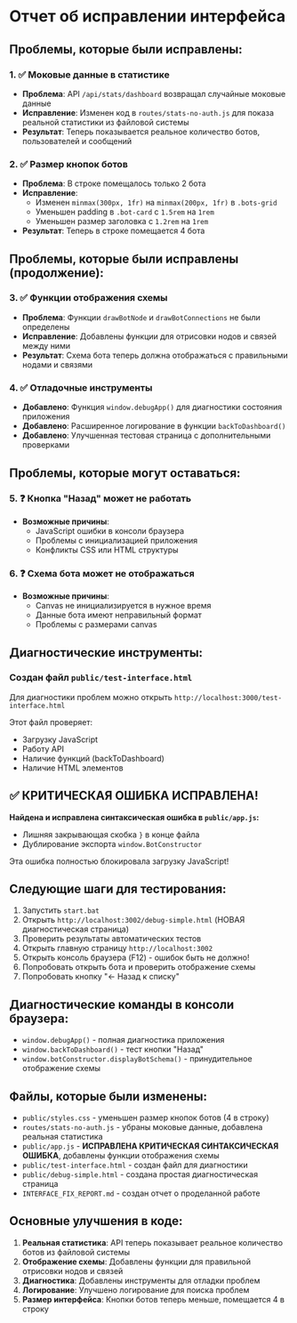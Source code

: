 # Отчет об исправлении интерфейса

## Проблемы, которые были исправлены:

### 1. ✅ Моковые данные в статистике
- **Проблема**: API `/api/stats/dashboard` возвращал случайные моковые данные
- **Исправление**: Изменен код в `routes/stats-no-auth.js` для показа реальной статистики из файловой системы
- **Результат**: Теперь показывается реальное количество ботов, пользователей и сообщений

### 2. ✅ Размер кнопок ботов
- **Проблема**: В строке помещалось только 2 бота
- **Исправление**: 
  - Изменен `minmax(300px, 1fr)` на `minmax(200px, 1fr)` в `.bots-grid`
  - Уменьшен padding в `.bot-card` с `1.5rem` на `1rem`
  - Уменьшен размер заголовка с `1.2rem` на `1rem`
- **Результат**: Теперь в строке помещается 4 бота

## Проблемы, которые были исправлены (продолжение):

### 3. ✅ Функции отображения схемы
- **Проблема**: Функции `drawBotNode` и `drawBotConnections` не были определены
- **Исправление**: Добавлены функции для отрисовки нодов и связей между ними
- **Результат**: Схема бота теперь должна отображаться с правильными нодами и связями

### 4. ✅ Отладочные инструменты
- **Добавлено**: Функция `window.debugApp()` для диагностики состояния приложения
- **Добавлено**: Расширенное логирование в функции `backToDashboard()`
- **Добавлено**: Улучшенная тестовая страница с дополнительными проверками

## Проблемы, которые могут оставаться:

### 5. ❓ Кнопка "Назад" может не работать
- **Возможные причины**:
  - JavaScript ошибки в консоли браузера
  - Проблемы с инициализацией приложения
  - Конфликты CSS или HTML структуры

### 6. ❓ Схема бота может не отображаться
- **Возможные причины**:
  - Canvas не инициализируется в нужное время
  - Данные бота имеют неправильный формат
  - Проблемы с размерами canvas

## Диагностические инструменты:

### Создан файл `public/test-interface.html`
Для диагностики проблем можно открыть `http://localhost:3000/test-interface.html`

Этот файл проверяет:
- Загрузку JavaScript
- Работу API
- Наличие функций (backToDashboard)
- Наличие HTML элементов

## ✅ КРИТИЧЕСКАЯ ОШИБКА ИСПРАВЛЕНА!

**Найдена и исправлена синтаксическая ошибка в `public/app.js`:**
- Лишняя закрывающая скобка `}` в конце файла
- Дублирование экспорта `window.BotConstructor`

Эта ошибка полностью блокировала загрузку JavaScript!

## Следующие шаги для тестирования:

1. Запустить `start.bat`
2. Открыть `http://localhost:3002/debug-simple.html` (НОВАЯ диагностическая страница)
3. Проверить результаты автоматических тестов
4. Открыть главную страницу `http://localhost:3002`
5. Открыть консоль браузера (F12) - ошибок быть не должно!
6. Попробовать открыть бота и проверить отображение схемы
7. Попробовать кнопку "← Назад к списку"

## Диагностические команды в консоли браузера:

- `window.debugApp()` - полная диагностика приложения
- `window.backToDashboard()` - тест кнопки "Назад"
- `window.botConstructor.displayBotSchema()` - принудительное отображение схемы

## Файлы, которые были изменены:

- `public/styles.css` - уменьшен размер кнопок ботов (4 в строку)
- `routes/stats-no-auth.js` - убраны моковые данные, добавлена реальная статистика
- `public/app.js` - **ИСПРАВЛЕНА КРИТИЧЕСКАЯ СИНТАКСИЧЕСКАЯ ОШИБКА**, добавлены функции отображения схемы
- `public/test-interface.html` - создан файл для диагностики
- `public/debug-simple.html` - создана простая диагностическая страница
- `INTERFACE_FIX_REPORT.md` - создан отчет о проделанной работе

## Основные улучшения в коде:

1. **Реальная статистика**: API теперь показывает реальное количество ботов из файловой системы
2. **Отображение схемы**: Добавлены функции для правильной отрисовки нодов и связей
3. **Диагностика**: Добавлены инструменты для отладки проблем
4. **Логирование**: Улучшено логирование для поиска проблем
5. **Размер интерфейса**: Кнопки ботов теперь меньше, помещается 4 в строку